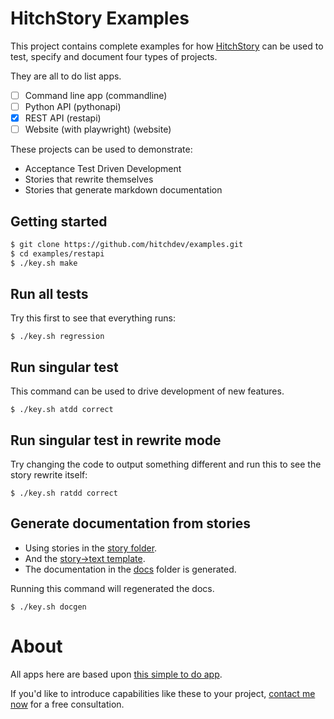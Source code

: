 # HitchStory Examples

This project contains complete examples for how
[HitchStory](https://hitchdev.com/hitchstory)
can be used to test, specify and document four
types of projects.

They are all to do list apps.

- [ ] Command line app (commandline)
- [ ] Python API (pythonapi)
- [X] REST API (restapi)
- [ ] Website (with playwright) (website)

These projects can be used to demonstrate:

* Acceptance Test Driven Development
* Stories that rewrite themselves
* Stories that generate markdown documentation


## Getting started

```bash
$ git clone https://github.com/hitchdev/examples.git
$ cd examples/restapi
$ ./key.sh make
```

## Run all tests

Try this first to see that everything runs:

```
$ ./key.sh regression
```

## Run singular test

This command can be used to drive development of new features.

```
$ ./key.sh atdd correct
```

## Run singular test in rewrite mode

Try changing the code to output something different and run this to 
see the story rewrite itself:

```
$ ./key.sh ratdd correct
```

## Generate documentation from stories

* Using stories in the [story folder](https://github.com/hitchdev/examples/tree/main/restapi/story).
* And the [story->text template](https://github.com/hitchdev/examples/blob/main/restapi/hitch/docstory.yml).
* The documentation in the [docs](https://github.com/hitchdev/examples/tree/main/restapi/docs) folder is generated.

Running this command will regenerated the docs.

```
$ ./key.sh docgen
```


# About

All apps here are based upon
[this simple to do app](https://github.com/ovinokurov/ToDo).

If you'd like to introduce capabilities like these to your project, [contact me now](hitchdev.com/consulting) for a free consultation.
